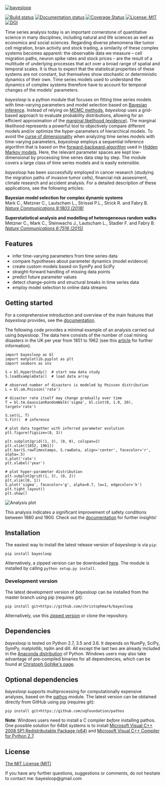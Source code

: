 [![bayesloop](https://raw.githubusercontent.com/christophmark/bayesloop/master/docs/images/logo_400x100px.png)](http://bayesloop.com)

[![Build status](https://api.travis-ci.org/christophmark/bayesloop.svg?branch=master)](https://travis-ci.org/christophmark/bayesloop#)
[![Documentation status](https://readthedocs.org/projects/bayesloop/badge/?version=latest)](http://docs.bayesloop.com) 
[![Coverage Status](https://coveralls.io/repos/github/christophmark/bayesloop/badge.svg?branch=master)](https://coveralls.io/github/christophmark/bayesloop?branch=master)
[![License: MIT](https://img.shields.io/badge/License-MIT-blue.svg)](https://opensource.org/licenses/MIT)
[![DOI](https://zenodo.org/badge/41474112.svg)](https://zenodo.org/badge/latestdoi/41474112)

Time series analysis today is an important cornerstone of quantitative science in many disciplines, including natural and life sciences as well as economics and social sciences. Regarding diverse phenomena like tumor cell migration, brain activity and stock trading, a similarity of these complex systems becomes apparent: the observable data we measure – cell migration paths, neuron spike rates and stock prices – are the result of a multitude of underlying processes that act over a broad range of spatial and temporal scales. It is thus to expect that the statistical properties of these systems are not constant, but themselves show stochastic or deterministic dynamics of their own. Time series models used to understand the dynamics of complex systems therefore have to account for temporal changes of the models' parameters.

*bayesloop* is a python module that focuses on fitting time series models with time-varying parameters and model selection based on [Bayesian inference](https://cocosci.berkeley.edu/tom/papers/tutorial.pdf). Instead of relying on [MCMC methods](http://www.cs.ubc.ca/~arnaud/andrieu_defreitas_doucet_jordan_intromontecarlomachinelearning.pdf), *bayesloop* uses a grid-based approach to evaluate probability distributions, allowing for an efficient approximation of the [marginal likelihood (evidence)](http://alumni.media.mit.edu/~tpminka/statlearn/demo/). The marginal likelihood represents a powerful tool to objectively compare different models and/or optimize the hyper-parameters of hierarchical models. To avoid the [curse of dimensionality](https://en.wikipedia.org/wiki/Curse_of_dimensionality) when analyzing time series models with time-varying parameters, *bayesloop* employs a sequential inference algorithm that is based on the [forward-backward-algorithm](https://en.wikipedia.org/wiki/Forward%E2%80%93backward_algorithm) used in [Hidden Markov models](http://www.cs.sjsu.edu/~stamp/RUA/HMM.pdf). Here, the relevant parameter spaces are kept low-dimensional by processing time series data step by step. The module covers a large class of time series models and is easily extensible.

*bayesloop* has been successfully employed in cancer research (studying the migration paths of invasive tumor cells), financial risk assessment, climate research and accident analysis. For a detailed description of these applications, see the following articles:

**Bayesian model selection for complex dynamic systems**<br>
Mark C., Metzner C., Lautscham L., Strissel P.L., Strick R. and Fabry B.<br>
[*Nature Communications 9:1803 (2018)*](https://www.nature.com/articles/s41467-018-04241-5)

**Superstatistical analysis and modelling of heterogeneous random walks**<br>
Metzner C., Mark C., Steinwachs J., Lautscham L., Stadler F. and Fabry B.<br>
[*Nature Communications 6:7516 (2015)*](https://www.nature.com/articles/ncomms8516)

## Features
* infer time-varying parameters from time series data 
* compare hypotheses about parameter dynamics (model evidence)
* create custom models based on SymPy and SciPy
* straight-forward handling of missing data points
* predict future parameter values
* detect change-points and structural breaks in time series data
* employ model selection to online data streams

## Getting started
For a comprehensive introduction and overview of the main features that *bayesloop* provides, see the [documentation](http://docs.bayesloop.com).

The following code provides a minimal example of an analysis carried out using *bayesloop*. The data here consists of the number of coal mining disasters in the UK per year from 1851 to 1962 (see this [article](http://www.dima.unige.it/~riccomag/Teaching/ProcessiStocastici/coal-mining-disaster-original%20paper.pdf) for further information).
```
import bayesloop as bl
import matplotlib.pyplot as plt
import seaborn as sns

S = bl.HyperStudy()  # start new data study
S.loadExampleData()  # load data array

# observed number of disasters is modeled by Poisson distribution
L = bl.om.Poisson('rate')

# disaster rate itself may change gradually over time
T = bl.tm.GaussianRandomWalk('sigma', bl.cint(0, 1.0, 20), target='rate')

S.set(L, T)
S.fit()  # inference

# plot data together with inferred parameter evolution
plt.figure(figsize=(8, 3))

plt.subplot2grid((1, 3), (0, 0), colspan=2)
plt.xlim([1852, 1961])
plt.bar(S.rawTimestamps, S.rawData, align='center', facecolor='r', alpha=.5)
S.plot('rate')
plt.xlabel('year')

# plot hyper-parameter distribution
plt.subplot2grid((1, 3), (0, 2))
plt.xlim([0, 1])
S.plot('sigma', facecolor='g', alpha=0.7, lw=1, edgecolor='k')
plt.tight_layout()
plt.show()
```

![Analysis plot](https://raw.githubusercontent.com/christophmark/bayesloop/master/docs/images/example.png)

This analysis indicates a significant improvement of safety conditions between 1880 and 1900. Check out the [documentation](http://docs.bayesloop.com) for further insights!

## Installation
The easiest way to install the latest release version of *bayesloop* is via `pip`:
```
pip install bayesloop
```
Alternatively, a zipped version can be downloaded [here](https://github.com/christophmark/bayesloop/releases). The module is installed by calling `python setup.py install`.

### Development version
The latest development version of *bayesloop* can be installed from the master branch using pip (requires git):
```
pip install git+https://github.com/christophmark/bayesloop
```
Alternatively, use this [zipped version](https://github.com/christophmark/bayesloop/zipball/master) or clone the repository.

## Dependencies
*bayesloop* is tested on Python 2.7, 3.5 and 3.6. It depends on NumPy, SciPy, SymPy, matplotlib, tqdm and dill. All except the last two are already included in the [Anaconda distribution](https://www.continuum.io/downloads) of Python. Windows users may also take advantage of pre-compiled binaries for all dependencies, which can be found at [Christoph Gohlke's page](http://www.lfd.uci.edu/~gohlke/pythonlibs/).

## Optional dependencies
*bayesloop* supports multiprocessing for computationally expensive analyses, based on the [pathos](https://github.com/uqfoundation/pathos) module. The latest version can be obtained directly from GitHub using pip (requires git):
```
pip install git+https://github.com/uqfoundation/pathos
```
**Note**: Windows users need to install a C compiler *before* installing pathos. One possible solution for 64bit systems is to install [Microsoft Visual C++ 2008 SP1 Redistributable Package (x64)](http://www.microsoft.com/en-us/download/confirmation.aspx?id=2092) and [Microsoft Visual C++ Compiler for Python 2.7](http://www.microsoft.com/en-us/download/details.aspx?id=44266).

## License
[The MIT License (MIT)](https://github.com/christophmark/bayesloop/blob/master/LICENSE)

If you have any further questions, suggestions or comments, do not hesitate to contact me: &#098;&#097;&#121;&#101;&#115;&#108;&#111;&#111;&#112;&#064;&#103;&#109;&#097;&#105;&#108;&#046;&#099;&#111;&#109;
